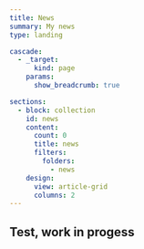 ```yaml
---
title: News
summary: My news
type: landing

cascade:
  - _target:
      kind: page
    params:
      show_breadcrumb: true

sections:
  - block: collection
    id: news
    content:
      count: 0
      title: news
      filters:
        folders:
          - news
    design:
      view: article-grid
      columns: 2
---
```


## Test, work in progess